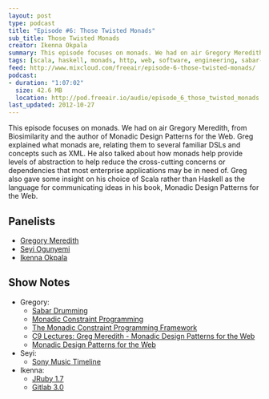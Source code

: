 ```yaml
---
layout: post
type: podcast
title: "Episode #6: Those Twisted Monads"
sub_title: Those Twisted Monads
creator: Ikenna Okpala
summary: This episode focuses on monads. We had on air Gregory Meredith, from Biosimilarity and the author of Monadic Design Patterns for the Web. Greg explained what monads are, relating them to several familiar DSLs and concepts such as XML. He also talked about how monads help provide levels of abstraction to help reduce the cross-cutting concerns or dependencies that most enterprise applications may be in need of. Greg also gave some insight on his choice of Scala rather than Haskell as the language for communicating ideas in his book, Monadic Design Patterns for the Web.
tags: [scala, haskell, monads, http, web, software, engineering, sabar-drumming, senegal, web, africa]
feed: http://www.mixcloud.com/freeair/episode-6-those-twisted-monads/
podcast:
- duration: "1:07:02"
  size: 42.6 MB
  location: http://pod.freeair.io/audio/episode_6_those_twisted_monads.mp3
last_updated: 2012-10-27
---
```


This episode focuses on monads. We had on air Gregory Meredith, from Biosimilarity and the author of Monadic Design Patterns for the Web. Greg explained what monads are, relating them to several familiar DSLs and concepts such as XML. He also talked about how monads help provide levels of abstraction to help reduce the cross-cutting concerns or dependencies that most enterprise applications may be in need of. Greg also gave some insight on his choice of Scala rather than Haskell as the language for communicating ideas in his book, Monadic Design Patterns for the Web.

Panelists
---------

* [Gregory Meredith](http://biosimilarity.blogspot.co.uk/)
* [Seyi Ogunyemi](http://micrypt.com)
* [Ikenna Okpala](http://twitter.com/kengimel)

Show Notes
----------

* Gregory:
  * [Sabar Drumming](http://en.wikipedia.org/wiki/Sabar)
  * [Monadic Constraint Programming](http://people.cs.kuleuven.be/~tom.schrijvers/Research/papers/monadic_cp_draft.pdf)
  * [The Monadic Constraint Programming Framework](http://people.cs.kuleuven.be/~tom.schrijvers/MCP/)
  * [C9 Lectures: Greg Meredith - Monadic Design Patterns for the Web](http://channel9.msdn.com/Series/C9-Lectures-Greg-Meredith-Monadic-Design-Patterns-for-the-Web)
  * [Monadic Design Patterns for the Web](http://www.artima.com/shop/monadic_design_patterns)
* Seyi:
  * [Sony Music Timeline](http://vimeo.com/51460511)
* Ikenna:
  * [JRuby 1.7](http://betterspecs.org/)
  * [Gitlab 3.0](http://gitlabhq.com/)

